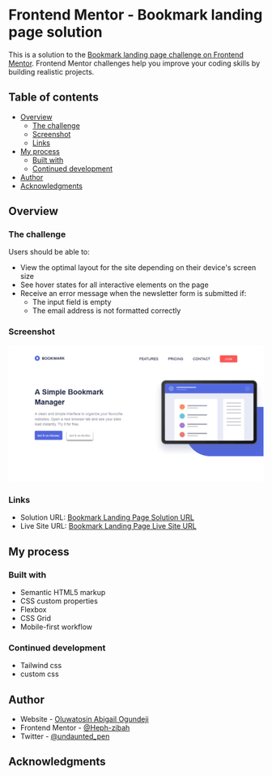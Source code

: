 # Frontend Mentor - Bookmark landing page solution

This is a solution to the [Bookmark landing page challenge on Frontend Mentor](https://www.frontendmentor.io/challenges/bookmark-landing-page-5d0b588a9edda32581d29158). Frontend Mentor challenges help you improve your coding skills by building realistic projects.

## Table of contents

- [Overview](#overview)
  - [The challenge](#the-challenge)
  - [Screenshot](#screenshot)
  - [Links](#links)
- [My process](#my-process)
  - [Built with](#built-with)
  - [Continued development](#continued-development)
- [Author](#author)
- [Acknowledgments](#acknowledgments)

## Overview

### The challenge

Users should be able to:

- View the optimal layout for the site depending on their device's screen size
- See hover states for all interactive elements on the page
- Receive an error message when the newsletter form is submitted if:
  - The input field is empty
  - The email address is not formatted correctly

### Screenshot

![screenshot](./design/screenshot.png)

### Links

- Solution URL: [Bookmark Landing Page Solution URL](https://www.frontendmentor.io/solutions/responsive-landing-page-with-html-and-css-UX-iPahU1P)
- Live Site URL: [Bookmark Landing Page Live Site URL](https://bookmark-landingpage-frontendmentor.netlify.app/)

## My process

### Built with

- Semantic HTML5 markup
- CSS custom properties
- Flexbox
- CSS Grid
- Mobile-first workflow

### Continued development

- Tailwind css
- custom css

## Author

- Website - [Oluwatosin Abigail Ogundeji](https://medium.com/@oluwatosinhephzibah)
- Frontend Mentor - [@Heph-zibah](https://www.frontendmentor.io/profile/Heph-zibah)
- Twitter - [@undaunted_pen](https://www.twitter.com/undaunted_pen)

## Acknowledgments
